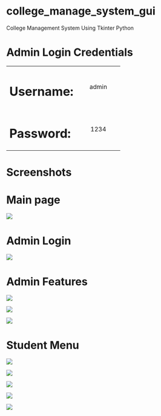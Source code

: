 # college_manage_system_gui
<head>

College Management System Using Tkinter Python
<h1>Admin Login Credentials</h1>
<table>
  <tr>
    <td ><h1>Username:</h1></td>
    <td  align=center width=100px><p >admin</p></td>
  </tr>
  <tr>
    <td><h1>Password:</h1></td>
    <td  align=center width=100px><p>1234</p></td>
  </tr>
  </table>
  
<h1>Screenshots</h1>
  <h1>Main page</h1>
  
 ![](screenshots/Screenshot%202022-10-11%20212331.png)
  
  <h1>Admin Login</h1>
  
![](screenshots/Screenshot%202022-10-11%20212406.png)
  
 <h1> Admin Features</h1>
  
  ![](screenshots/Screenshot%202022-10-11%20212446.png)
  
  ![](screenshots/Screenshot%202022-10-11%20212602.png)
  
 ![](screenshots/Screenshot%202022-10-11%20212747.png)
  
  <h1>Student Menu</h1>
  
  ![](screenshots/Screenshot%202022-10-11%20215447.png)
  
  ![](screenshots/Screenshot%202022-10-11%20215558.png)
  
  ![](screenshots/Screenshot%202022-10-11%20215632.png)
  
  ![](screenshots/Screenshot%202022-10-11%20215837.png)
  
  ![](screenshots/Screenshot%202022-10-11%20215913.png)
  
   
